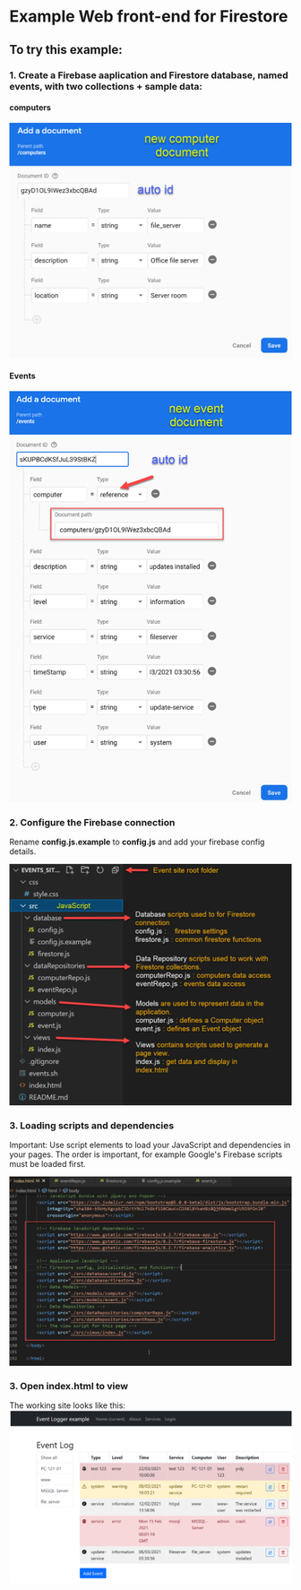 # Example Web front-end for Firestore

## To try this example:

### 1. Create a Firebase aaplication and Firestore database, named events, with two collections + sample data:


#### computers
![The computers collection](https://github.com/elee-tudublin/firestore-computers-events-example/blob/main/images/computers-collection.png)


#### Events
![The events collection](https://github.com/elee-tudublin/firestore-computers-events-example/blob/main/images/events-collection.png)


### 2. Configure the Firebase connection

Rename **config.js.example** to **config.js** and add your firebase config details.

![Site Structure](https://github.com/elee-tudublin/firestore-computers-events-example/blob/main/images/structure.png)

### 3. Loading scripts and dependencies
Important: Use script elements to load your JavaScript and dependencies in your pages.
The order is important, for example Google's Firebase scripts must be loaded first. 

![Scripts and Dependencies](https://github.com/elee-tudublin/firestore-computer-events-crud/blob/main/images/index-dependencies.png)

### 3. Open index.html to view
The working site looks like this:
![Finished example](https://github.com/elee-tudublin/firestore-computer-events-crud/blob/main/images/events-page.png)